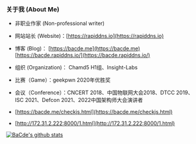 ### 关于我 (About Me)
<p>

* 非职业作家 (Non-professional writer)

* 网站站长 (Website)：[https://rapiddns.io](https://rapiddns.io)

* 博客 (Blog)： [https://bacde.me](https://bacde.me) [https://bacde.rapiddns.io/](https://bacde.rapiddns.io/)

* 组织 (Organization)： Chamd5 H1组、Insight-Labs
  
* 比赛（Game）：geekpwn 2020年优胜奖
  
* 会议（Conference）：CNCERT 2018、中国物联网大会2018、DTCC 2019、ISC 2021、Defcon 2021、2022中国架构师大会演讲者

* [https://bacde.me/checkjs.html](https://bacde.me/checkjs.html)

* [http://172.31.2.222:8000/1.html](http://172.31.2.222:8000/1.html)
</p>

[![BaCde's github stats](https://github-readme-stats.vercel.app/api?username=insightglacier)](https://github.com/anuraghazra/github-readme-stats)

<!--
**insightglacier/insightglacier** is a ✨ _special_ ✨ repository because its `README.md` (this file) appears on your GitHub profile.

Here are some ideas to get you started:

- 🔭 I’m currently working on ...
- 🌱 I’m currently learning ...
- 👯 I’m looking to collaborate on ...
- 🤔 I’m looking for help with ...
- 💬 Ask me about ...
- 📫 How to reach me: ...
- 😄 Pronouns: ...
- ⚡ Fun fact: ...
-->

